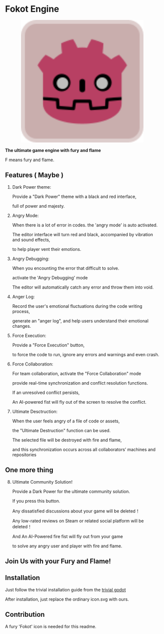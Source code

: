# Fokot Engine

<p align="center">
  <a href="https://godotengine.org">
    <img src="icon.png" width="400" alt="Fokot Engine logo">
  </a>
</p>

**The ultimate game engine with fury and flame**

F means fury and flame.

## Features ( Maybe )

1. Dark Power theme:

   Provide a "Dark Power" theme with a black and red interface,
   
   full of power and majesty.
   
3. Angry Mode:

   When there is a lot of error in codes. the 'angry mode' is auto activated.
   
   The editor interface will turn red and black, accompanied by vibration and sound effects,
   
   to help player vent their emotions.

4. Angry Debugging:

   When you encounting the error that difficult to solve.
   
   activate the 'Angry Debugging' mode
   
   The editor will automatically catch any error and throw them into void.

5. Anger Log:

   Record the user's emotional fluctuations during the code writing process,
   
   generate an "anger log", and help users understand their emotional changes.

6. Force Execution:

   Provide a "Force Execution" button,

   to force the code to run, ignore any errors and warnings and even crash.

7. Force Collaboration:

   For team collaboration, activate the "Force Collaboration" mode

   provide real-time synchronization and conflict resolution functions.
   
   If an unresolved conflict persists,
   
   An AI-powered fist will fly out of the screen to resolve the conflict.

8. Ultimate Desctruction:

   When the user feels angry of a file of code or assets,

   the "Ultimate Destruction" function can be used.
   
   The selected file will be destroyed with fire and flame,
   
   and this synchronization occurs across all collaborators’ machines and repositories 

## One more thing

8. Ultimate Community Solution!

   Provide a Dark Power for the ultimate community solution.
   
   If you press this button.
   
   Any dissatisfied discussions about your game will be deleted！
   
   Any low-rated reviews on Steam or related social platform will be deleted！
   
   And An AI-Powered fire fist will fly out from your game
   
   to solve any angry user and player with fire and flame.
 

## Join Us with your Fury and Flame!

   
## Installation

Just follow the trivial installation guide from the [trivial godot](https://github.com/godotengine/godot)

After installation, just replace the ordinary icon.svg with ours.


## Contribution

A fury 'Fokot' icon is needed for this readme.

